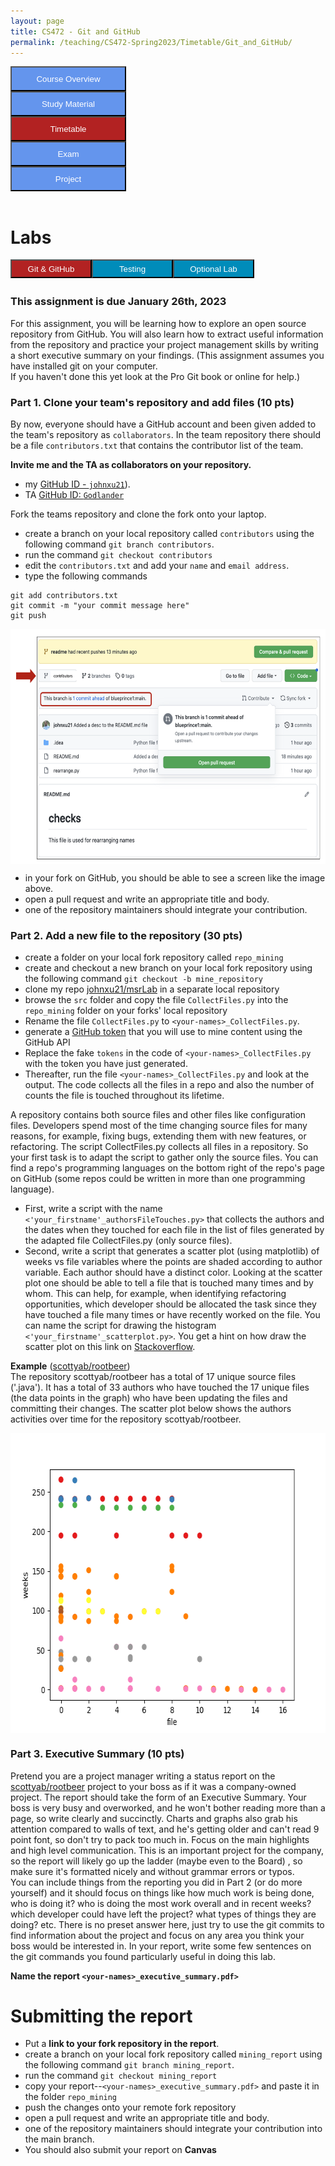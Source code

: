 ```yaml
---
layout: page
title: CS472 - Git and GitHub
permalink: /teaching/CS472-Spring2023/Timetable/Git_and_GitHub/
---
```


<div class="main-component">
<form action="/teaching/CS472-Spring2023/">
    <input type="submit" style="background-color:cornflowerblue;color:white;width:185px;
height:40px;" value="Course Overview" />
</form>
<form action="/teaching/CS472-Spring2023/study_material/">
    <input type="submit" style="background-color:cornflowerblue;color:white;width:185px;
height:40px;" value="Study Material" />
</form>
<form action="/teaching/CS472-Spring2023/Timetable/">
    <input type="submit" style="background-color:firebrick;color:white;width:185px;
height:40px;" value="Timetable" />
</form>
<form action="/teaching/CS472-Spring2023/Exam/">
    <input type="submit" style="background-color:cornflowerblue;color:white;width:185px;
height:40px;" value="Exam" />
</form>
<form action="/teaching/CS472-Spring2023/project/">
    <input type="submit" style="background-color:cornflowerblue;color:white;width:185px;
height:40px;" value="Project" />
</form>
</div>
<br/>

Labs
=======
<div class="main-component">
<form action="/teaching/CS472-Spring2023/Timetable/Git_and_GitHub/">
    <input type="submit" style="background-color:firebrick;float:left; color:white;width:130px;
height:30px;" value="Git & GitHub" />
</form>
<form action="/teaching/CS472-Spring2023/Timetable/dynamic_analysis/">
    <input type="submit" style="background-color:#008CBA;float:left;color:white;width:130px;
height:30px;" value="Testing" />
</form>
<form action="/teaching/CS472-Spring2023/Timetable/optional_lab/">
    <input type="submit" style="background-color:#008CBA;float:left;color:white;width:130px;
height:30px;" value="Optional Lab" />
</form>
</div>

<br/>
<br/>


### **This assignment is due January 26th, 2023**

For this assignment, you will be learning how to explore an open 
source repository from GitHub.  You will also learn how to extract useful 
information from the repository and practice your project management skills by 
writing a short executive summary on your findings. 
(This assignment assumes you have installed git on your computer.  
If you haven't done this yet look at the Pro Git book or online for help.)

### Part 1. Clone your team's repository and add files (10 pts)

By now, everyone should have a GitHub account and been given added to the 
team's repository as ```collaborators```. In the team repository there should be a file ```contributors.txt```
that contains the contributor list of the team.

**Invite me and the TA as collaborators on your repository.**  
* my [GitHub ID - ```johnxu21```](https://github.com/johnxu21)).
* TA [GitHub ID: ```Godlander```](https://github.com/Godlander)

Fork the teams repository and clone the fork onto your laptop.
* create a branch on your local repository called ```contributors``` using the following command ```git branch contributors```.
* run the command ```git checkout contributors```
* edit the ```contributors.txt``` and add your ```name``` and ```email address```.
* type the following commands
```commandline
git add contributors.txt
git commit -m "your commit message here"
git push
```
<img src="/teaching/CS472-Spring2023/Timetable/Git_and_Github/contributors.jpeg" alt="contributors" style="width:600px;height:376px;" align="center">
 
* in your fork on GitHub, you should be able to see a screen like the image above.
* open a pull request and write an appropriate title and body.
* one of the repository maintainers should integrate your contribution.


### Part 2. Add a new file to the repository (30 pts)

* create a folder on your local fork repository called ```repo_mining```
* create and checkout a new branch on your local fork repository using the following command ```git checkout -b mine_repository```
* clone my repo [johnxu21/msrLab](https://github.com/johnxu21/msrLab) in a separate local repository
* browse the ```src``` folder and copy the file ```CollectFiles.py``` into the ```repo_mining``` folder on your forks' local repository
* Rename the file ```CollectFiles.py``` to ```<your-names>_CollectFiles.py```.
* generate a [GitHub token](https://github.com/settings/tokens/new?scopes=repo) that you will use to mine content using the GitHub API
* Replace the fake ```tokens``` in the code of ```<your-names>_CollectFiles.py``` with the token you have just generated.
* Thereafter, run the file ```<your-names>_CollectFiles.py``` and look at the output. 
The code collects all the files in a repo and also the number of counts the file is touched 
throughout its lifetime.

A repository contains both source files and other files like configuration files. Developers 
spend most of the time changing source files for many reasons, for example, fixing bugs, 
extending them with new features, or refactoring. The script CollectFiles.py collects all 
files in a repository. So your first task is to adapt the script to gather only the source files. 
You can find a repo's programming languages on the bottom right of the repo's page on GitHub 
(some repos could be written in more than one programming language).
* First, write a script with the name ```<'your_firstname'_authorsFileTouches.py>``` that collects 
the authors and the dates when they touched for each file in the list of files generated by the 
adapted file CollectFiles.py (only source files).
* Second, write a script that generates a scatter plot (using matplotlib) of weeks vs file 
variables where the points are shaded according to author variable. Each author should have 
a distinct color. Looking at the scatter plot one should be able to tell a file that is 
touched many times and by whom. This can help, for example, when identifying refactoring 
opportunities, which developer should be allocated the task since they have touched a file 
many times or have recently worked on the file. You can name the script for drawing the 
histogram ```<'your_firstname'_scatterplot.py>```. 
You get a hint on how draw the scatter plot on this link on [Stackoverflow](https://stackoverflow.com/questions/8202605/matplotlib-scatterplot-color-as-a-function-of-a-third-variable).


**Example** ([scottyab/rootbeer](https://github.com/scottyab/rootbeer)) <br/>
The repository scottyab/rootbeer has a total of 17 unique source files ('.java'). It has a total 
of 33 authors who have touched the 17 unique files (the data points in the graph) who have been 
updating the files and committing their changes. The scatter plot  below  shows the authors 
activities over time for the repository scottyab/rootbeer. 

<img src="/teaching/CS472-Spring2023/Timetable/Git_and_Github/rootbeer.jpeg" alt="rootbeer" style="width:600px;height:480px;" align="center">

### Part 3. Executive Summary (10 pts)

Pretend you are a project manager writing a status report on the [scottyab/rootbeer](https://github.com/scottyab/rootbeer) project 
to your boss as if it was a company-owned project.  The report should take the 
form of an Executive Summary. Your boss is very busy and overworked, and he won't 
bother reading more than a page, so write clearly and succinctly. Charts and 
graphs also grab his attention compared to walls of text, and he's getting older 
and can't read 9 point font, so don't try to pack too much in.  Focus on the 
main highlights and high level communication. This is an important project for 
the company, so the report will likely go up the ladder (maybe even to the Board)
, so make sure it's formatted nicely and without grammar errors or typos.  
You can include things from the reporting you did in Part 2 (or do more 
yourself) and it should focus on things like how much work is being done, who 
is doing it? who is doing the most work overall and in recent weeks? which 
developer could have left the project? 
what types of things they are doing? etc.  There is no preset 
answer here, just try to use the git commits to find information about the 
project and focus on any area you think your boss would be interested in.
In your report, write some few sentences on the git commands you found particularly useful in doing this lab.

**Name the report ```<your-names>_executive_summary.pdf>```**

Submitting the report
=======
* Put a **link to your fork repository in the report**.
* create a branch on your local fork repository called ```mining_report``` using the following command ```git branch mining_report```.
* run the command ```git checkout mining_report```
* copy your report--```<your-names>_executive_summary.pdf>``` and paste it in the folder ```repo_mining```
* push the changes onto your remote fork repository
* open a pull request and write an appropriate title and body.
* one of the repository maintainers should integrate your contribution into the main branch.
* You should also submit your report on **Canvas**

